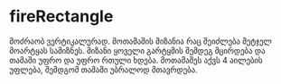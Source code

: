 # fireRectangle
მოძრაობ ვერტიკალურად. მოთამაშის მიზანია რაც შეიძლება მეტჯელ მოარტყას სამიზნეს. მიზანი ყოველი გარტყმის შემდეგ მცირდება და თამაში უფრო და უფრო რთული ხდება. მოთამაშეს აქვს 4 აილების უფლება, შემდგომ თამაში უბრალოდ მთავრდება.
